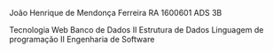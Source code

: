 João Henrique de Mendonça Ferreira RA 1600601 ADS 3B

Tecnologia Web
Banco de Dados II
Estrutura de Dados
Linguagem de programação II
Engenharia de Software
